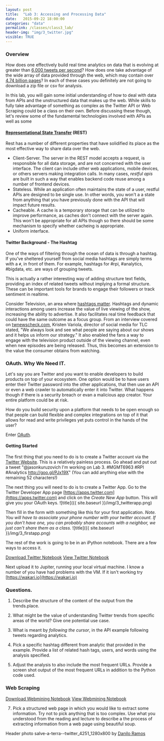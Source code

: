 ```yaml
---
layout: post
title:  "Lab 3: Accessing and Processing Data"
date:   2015-09-22 18:00:00
categories: "data"
permalink: /classes/class3_lab/
header-img: "img/3_twitter.jpg"
visible: TRUE
---
```

### Overview
How does one effectively build real time analytics on data that is evolving at greater than [6,000 tweets per second](http://www.wired.com/2014/04/twitter-manhattan/)?  How does one take advantage of the wide array of data provided through the web, which may contain over [4.74 billion pages](http://www.worldwidewebsize.com)?  In each of these cases you definitely are not going to download a zip file or csv for analysis.  

In this lab, you will gain some initial understanding of how to deal with data from APIs and the unstructured data that makes up the web.  While skills to fully take advantage of something as complex as the Twitter API or Web Scraping could be a class on their own. Before discussing these though, let's review some of the fundamental technologies involved with APIs as well as some 

#### [Representational State Transfer](https://en.wikipedia.org/wiki/Representational_state_transfer) (REST)
Rest has a number of different properties that have solidified its place as the most effective way to share data over the web. 
* Client-Server. The server in the REST model accepts a request, is responsible for all data storage, and are not concerned with the user interface. The client can include other web applications, mobile devices, or others servers making integration calls.  In many cases, *restful apis* are built in such a way that enables backend code reuse among a number of frontend devices.  
* Stateless. While an application often maintains the state of a user, restful APIs are designed to be single use.  In other words, you won't a a state from anything that you have previously done with the API that will impact future results.
* Cacheable. A cache is a temporary storage that can be utilized to improve performance, as caches don't connect with the server again.  This won't be appropriate for all APIs though so there should be some mechanism to specify whether cacheing is appropriate.
* Uniform interface.    

#### Twitter Background - The Hashtag
One of the ways of filtering through the ocean of data is through a hashtag.  If you've sheltered yourself from social media hashtags are simply terms with a `#`, in front of them.  For example, hashtags for #rpi, #analytics, #bigdata, etc. are ways of grouping tweets.  

This is actually a rather interesting way of adding structure text fields, providing an index of related tweets without implying a formal structure.  These can be important tools for brands to engage their followers or track sentiment in realtime. 

Consider Television, an area where [hashtags matter](http://www.tvnewscheck.com/article/77274/why-hashtags-for-tv-shows-matter).  Hashtags and dynamic interactions among users increase the value of live viewing of the show, increasing the ability to advertise.  It also facilitates real time feedback that could have the same outcome as a focus group.  From an interview covered on  [twnewscheck.com](http://www.tvnewscheck.com/article/77274/why-hashtags-for-tv-shows-matter), Kristen Variola, director of social media for TLC stated, "We always look and see what people are saying about our shows and it helps us inform our strategy." It also enabled the fans a way to engage with the television product outside of the viewing channel, even when new episodes are being released.  Thus, this becomes an extension to the value the consumer obtains from watching. 


### OAuth. Why We Need IT. 
Let's say you are Twitter and you want to enable developers to build products on top of your ecosystem.  One option would be to have users enter their Twitter password into the other applications, that then use an API or even a web crawler to automatically enter it into Twitter.  What happens though if there is a security breach or evan a malicious app creator.  Your entire platform could  be at risk.

How do you build security upon a platform that needs to be open enough so that people can build flexible and complex integrations on top of it that allows for read and write privileges yet puts control in the hands of the user? 

Enter [OAuth](https://dev.twitter.com/oauth). 

#### Getting Started
The first thing that you need to do is to create a Twitter account via the [Twitter Website](https://twitter.com).  This is a relatively painless process.  Go ahead and put out a tweet "@jasonkuruzovich I'm working on Lab 3. #MGMT6963 #RPI #Analytics http://goo.gl/PJx19X"   (You can add anything else with the remaining 52 characters!)

 The next thing you will need to do is to create a Twitter App.  Go to the Twitter Developer App page [https://apps.twitter.com](https://apps.twitter.com) and click on the *Create New App* button. This will give you your OAuth keys. 
 ![title]({{ site.baseurl }}/img/3_twitterapp.png)

Then fill in the form with something like this for your first application. *Note. You will have to associate your phone number with your twitter account. If you don't have one, you can probably share accounts with a neighbor, we just can't share them as a class.*
 ![title]({{ site.baseurl }}/img/3_firstapp.png)

The rest of the work is going to be in an iPython notebook.  There are a few ways to access it. 


[Download Twitter Notebook](http://rpi-analytics.github.io/MGMT6963-2015/assets/ipython/Lab3_Twitter.ipynb)
[View Twitter Notebook](https://github.com/RPI-Analytics/MGMT6963-2015/blob/gh-pages/assets/ipython/Lab3_Twitter.ipynb)

Next upload it to Jupiter, running your local virtual machine. I know a number of you have had problems with the VM. If it isn't  working try [https://wakari.io](https://wakari.io) 

### Questions. 
1. Describe the structure of the content of the output from the trends.place. 

2.  What might be the value of understanding Twitter trends from specific areas of the world?  Give one potential use case.

3. What is meant by *following the cursor*, in the API example following tweets regarding analytics. 

4. Pick a specific  hashtag different from analytic that provided in the example.  Provide a list of related hash tags, users, and words using the analysis specified. 
 
5. Adjust the analysis to also include the most frequent URLs.  Provide a screen shot output of the most frequent URLs in addition to the Python code used.


### Web Scraping

[Download Webmining Notebook](http://rpi-analytics.github.io/MGMT6963-2015/assets/ipython/Lab3_Webmining.ipynb)
[View Webmining Notebook](https://github.com/RPI-Analytics/MGMT6963-2015/blob/gh-pages/assets/ipython/Lab3_Webmining.ipynb)

7.  Pick a structured web page in which you would like to extract some information.  Try not to pick anything that is too complex. Use what you understood from the reading and lecture to describe a the process of extracting information from a web page using beautiful soup. 

Header photo salve-a-terra--twitter_4251_1280x800 by [Danilo Ramos](https://flic.kr/p/6SAs7o)